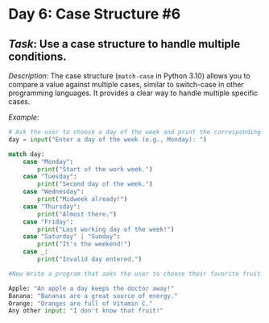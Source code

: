# Day 6: Case Structure #6
## *Task*: Use a case structure to handle multiple conditions.

*Description*:
The case structure (`match-case` in Python 3.10) allows you to compare a value against multiple cases, similar to switch-case in other programming languages. It provides a clear way to handle multiple specific cases.

*Example*:
```python
# Ask the user to choose a day of the week and print the corresponding message
day = input("Enter a day of the week (e.g., Monday): ")

match day:
    case "Monday":
        print("Start of the work week.")
    case "Tuesday":
        print("Second day of the week.")
    case "Wednesday":
        print("Midweek already!")
    case "Thursday":
        print("Almost there.")
    case "Friday":
        print("Last working day of the week!")
    case "Saturday" | "Sunday":
        print("It's the weekend!")
    case _:
        print("Invalid day entered.")

#Now Write a program that asks the user to choose their favorite fruit and prints a message depending on their choice:

Apple: "An apple a day keeps the doctor away!"
Banana: "Bananas are a great source of energy."
Orange: "Oranges are full of Vitamin C."
Any other input: "I don't know that fruit!"
